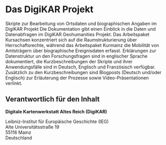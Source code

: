 # Das DigiKAR Projekt

Skripte zur Bearbeitung von Ortsdaten und biographischen Angaben im DigiKAR Projekt
Die Dokumentation gibt einen Einblick in die Daten und Datenabfragen im DigiKAR Geohumanities Projekt. Das Arbeitspaket Kursachsen konzentriert sich auf die Raumstrukturierung über Herrschaftsrechte, während das Arbeitspaket Kurmainz die Mobilität von Amtsträgern über biographische Ereignisdaten erfasst. Erklärungen zur Datenstruktur un den Forschungsfragen sind in englischer Sprache dokumentiert, die Kurzbeschreibungen der Skripte und ihrer Anwendungsfälle sind in Deutsch, Englisch und Französisch verfügbar. Zusätzlich zu den Kurzbeschreibungen sind Blogposts (Deutsch und/oder Englisch) zur Erläuterung der Prozesse sowie Video-Präsentationen verlinkt.

## Verantwortlich für den Inhalt

**Digitale Kartenwerkstatt Altes Reich (DigiKAR)**

Leibniz-Institut für Europäische Geschichte (IEG)\
Alte Universitätsstraße 19\
55116 Mainz\
Deutschland
